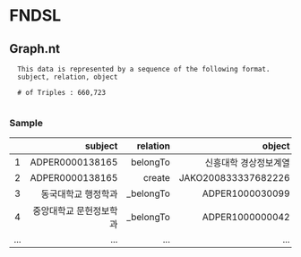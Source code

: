 # FNDSL

## Graph.nt
```
  This data is represented by a sequence of the following format.
  subject, relation, object
  
  # of Triples : 660,723	
  
```
### Sample
||subject|relation|object|
|:-----------:|------------:|------------:|------------:|
|1|ADPER0000138165	|belongTo|신흥대학 경상정보계열|
|2|ADPER0000138165	|create|JAKO200833337682226|
|3|동국대학교 행정학과	|_belongTo|ADPER1000030099|
|4|중앙대학교 문헌정보학과	|_belongTo|ADPER1000000042|
|...|...|...|...|
